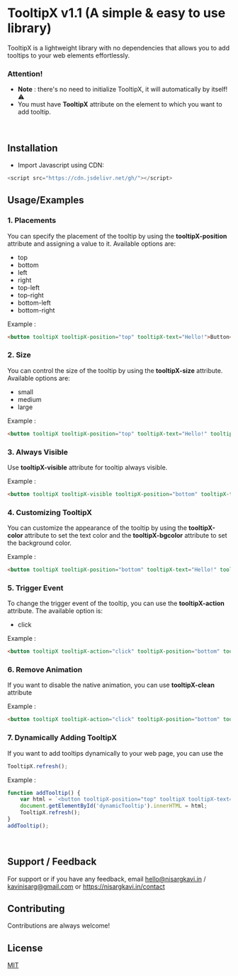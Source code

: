 # TooltipX v1.1 (A simple & easy to use library)

TooltipX is a lightweight library with no dependencies that allows you to add tooltips to your web elements effortlessly.



### Attention!
* **Note** : there's no need to initialize TooltipX, it will automatically by itself! ⚠️
* You must have **TooltipX** attribute on the element to which you want to add tooltip.

&ensp;
## Installation

* Import Javascript using CDN:
```javascript
<script src="https://cdn.jsdelivr.net/gh/"></script>
```
## Usage/Examples

### 1. Placements

You can specify the placement of the tooltip by using the **tooltipX-position** attribute and assigning a value to it. Available options are:
- top
- bottom
- left
- right
- top-left
- top-right
- bottom-left
- bottom-right

Example :
```html
<button tooltipX tooltipX-position="top" tooltipX-text="Hello!">Button</button>
```

### 2. Size
You can control the size of the tooltip by using the **tooltipX-size** attribute. Available options are:
- small
- medium
- large

Example :
```html
<button tooltipX tooltipX-position="top" tooltipX-text="Hello!" tooltipX-size="medium">Button</button>
```

### 3. Always Visible
Use **tooltipX-visible** attribute for tooltip always visible.

Example :
```html
<button tooltipX tooltipX-visible tooltipX-position="bottom" tooltipX-text="Hello!">Button</button>
```

### 4. Customizing TooltipX
You can customize the appearance of the tooltip by using the **tooltipX-color** attribute to set the text color and the **tooltipX-bgcolor** attribute to set the background color.

Example :
```html
<button tooltipX tooltipX-position="bottom" tooltipX-text="Hello!" tooltipX-color="#000" tooltipX-bgcolor="#57fcbc">Button</button>
```

### 5. Trigger Event
To change the trigger event of the tooltip, you can use the **tooltipX-action** attribute. The available option is:
- click

Example :
```html
<button tooltipX tooltipX-action="click" tooltipX-position="bottom" tooltipX-text="Hello!">Button</button>
```

### 6. Remove Animation
If you want to disable the native animation, you can use **tooltipX-clean** attribute

Example :
```html
<button tooltipX tooltipX-action="click" tooltipX-position="bottom" tooltipX-text="Hello!">Button</button>
```

### 7. Dynamically Adding TooltipX
If you want to add tooltips dynamically to your web page, you can use the
```javascript
TooltipX.refresh();
```

Example :
```javascript
function addTooltip() {
    var html = `<button tooltipX-position="top" tooltipX tooltipX-text="Dynamic!" tooltipX-color="#000" tooltipX-bgcolor="#6fff1c">Click Me!</button>`;
    document.getElementById('dynamicTooltip').innerHTML = html;
    TooltipX.refresh();
}
addTooltip();
```

&ensp;
## Support / Feedback

For support or if you have any feedback, email hello@nisargkavi.in / kavinisarg@gmail.com or https://nisargkavi.in/contact


## Contributing

Contributions are always welcome!


## License

[MIT](https://choosealicense.com/licenses/mit/)

